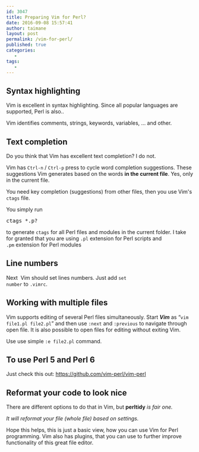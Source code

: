 ```yaml
---
id: 3047
title: Preparing Vim for Perl?
date: 2016-09-08 15:57:41
author: taimane
layout: post
permalink: /vim-for-perl/
published: true
categories:
   -
tags:
   -
---
```

<h2>Syntax highlighting</h2>
Vim is excellent in syntax highlighting. Since all popular languages are supported, Perl is also..
Vim identifies comments, strings, keywords, variables, ... and other.
<h2>Text completion</h2>
Do you think that Vim has excellent text completion? I do not.

Vim has <code>Ctrl-n</code> / <code>Ctrl-p</code> press to cycle word completion suggestions. These suggestions Vim generates based on the words <strong>in the current file</strong>. Yes, only in the current file.

You need key completion (suggestions) from other files, then you use Vim's <code>ctags</code> file.

You simply run
<pre>ctags *.p?</pre>
to generate <code>ctags</code> for all Perl files and modules in the current folder. I take for granted that you are using <code>.pl</code> extension for Perl scripts and <code>.pm</code> extension for Perl modules
<h2>Line numbers</h2>
Next  Vim should set lines numbers. Just add <code>set number</code> to <code>.vimrc</code>.
<h2>Working with multiple files</h2>
Vim supports editing of several Perl files simultaneously. Start <em><strong>Vim</strong></em> as “<code>vim file1.pl file2.pl</code>” and then use <code>:next</code> and <code>:previous</code> to navigate through open file. It is also possible to open files for editing without exiting Vim.

Use use simple <code>:e file2.pl</code> command.
<h2>To use Perl 5 and Perl 6</h2>
Just check this out: <a href="https://github.com/vim-perl/vim-perl" rel="nofollow">https://github.com/vim-perl/vim-perl</a>
<h2>Reformat your code to look nice</h2>
There are different options to do that in Vim, but <strong>perltidy</strong><em> is fair one.
It will reformat your file (whole file) based on settings.</em>

<summary>Hope this helps, this is just a basic view, how you can use Vim for Perl programming. Vim also has plugins, that you can use to further improve functionality of this great file editor.</summary>  

